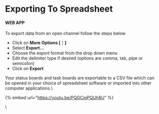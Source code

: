 # Exporting To Spreadsheet

#### WEB APP

To export data from an open channel follow the steps below

* Click on **More Options \[⋮]**
* Select **Export...**
* Choose the export format from the drop down menu
* Edit the delimiter type if desired (options are comma, tab, pipe or semicolon)
* Click on **Export**

Your status boards and task boards are exportable to a CSV file which can be opened in your choice of spreadsheet software or imported into other computer applications.\


{% embed url="https://youtu.be/PQGCmPQUh6U" %}



\
